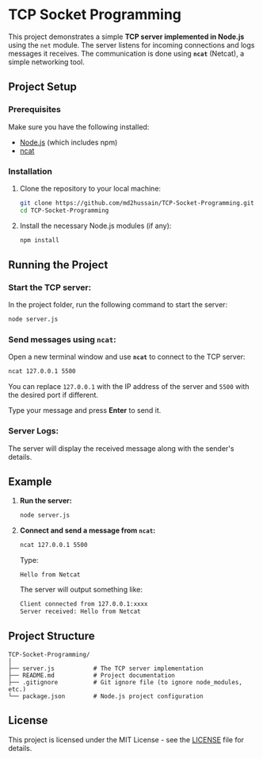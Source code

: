 
# TCP Socket Programming

This project demonstrates a simple **TCP server implemented in Node.js** using the `net` module. The server listens for incoming connections and logs messages it receives. The communication is done using **`ncat`** (Netcat), a simple networking tool.

## Project Setup

### Prerequisites

Make sure you have the following installed:

- [Node.js](https://nodejs.org/) (which includes npm)
- [ncat](https://nmap.org/ncat/)

### Installation

1. Clone the repository to your local machine:
   ```bash
   git clone https://github.com/md2hussain/TCP-Socket-Programming.git
   cd TCP-Socket-Programming
   ```

2. Install the necessary Node.js modules (if any):
   ```bash
   npm install
   ```

## Running the Project

### Start the TCP server:

In the project folder, run the following command to start the server:
```bash
node server.js
```

### Send messages using `ncat`:

Open a new terminal window and use **`ncat`** to connect to the TCP server:
```bash
ncat 127.0.0.1 5500
```
You can replace `127.0.0.1` with the IP address of the server and `5500` with the desired port if different.

Type your message and press **Enter** to send it.

### Server Logs:

The server will display the received message along with the sender's details.

## Example

1. **Run the server:**
   ```bash
   node server.js
   ```

2. **Connect and send a message from `ncat`:**
   ```bash
   ncat 127.0.0.1 5500
   ```
   Type:
   ```
   Hello from Netcat
   ```
   The server will output something like:
   ```bash
   Client connected from 127.0.0.1:xxxx
   Server received: Hello from Netcat
   ```

## Project Structure

```
TCP-Socket-Programming/
│
├── server.js           # The TCP server implementation
├── README.md           # Project documentation
├── .gitignore          # Git ignore file (to ignore node_modules, etc.)
└── package.json        # Node.js project configuration
```

## License

This project is licensed under the MIT License - see the [LICENSE](LICENSE) file for details.
